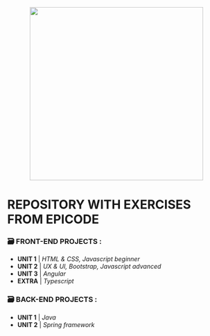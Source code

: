 <div align="center">
<img src="https://github.com/Elekekic/EPICODE-REPO/assets/157897660/76b00f36-7d92-4652-a6cc-00a296ebee5d" width="400px" />
</div>

<h1 > REPOSITORY WITH EXERCISES FROM EPICODE </h1>

### 🗃️ FRONT-END PROJECTS :

  - **UNIT 1** | _HTML & CSS, Javascript beginner_
  - **UNIT 2** | _UX & UI, Bootstrap, Javascript advanced_
  - **UNIT 3** | _Angular_
  - **EXTRA**  | _Typescript_

### 🗃️ BACK-END PROJECTS :
  - **UNIT 1** | _Java_
  - **UNIT 2** | _Spring framework_

